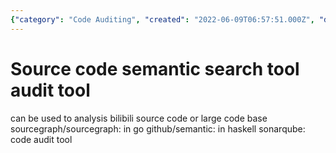 ```yaml
---
{"category": "Code Auditing", "created": "2022-06-09T06:57:51.000Z", "date": "2022-06-09 06:57:51", "description": "This content explores semantic search tools for auditing source code in languages like Go and Haskell, providing examples of Sourcegraph and SonarQube.", "modified": "2022-08-18T16:27:11.790Z", "tags": ["code analysis", "hacking", "source code understanding"], "title": "Source code semantic search tool"}
---
```

# Source code semantic search tool audit tool
can be used to analysis bilibili source code or large code base
sourcegraph/sourcegraph:
in go
github/semantic:
in haskell
sonarqube:
code audit tool